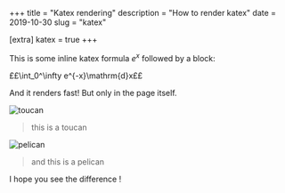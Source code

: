 +++
title = "Katex rendering"
description = "How to render katex"
date = 2019-10-30
slug = "katex"

[extra]
katex = true
+++

This is some inline katex formula $e^x$ followed by a block:

££\int_0^\infty e^{-x}\mathrm{d}x££

And it renders fast! But only in the page itself.

![toucan](/toucan.jpeg)
> this is a toucan

![pelican](/pelican.jpeg)
> and this is a pelican

I hope you see the difference !

